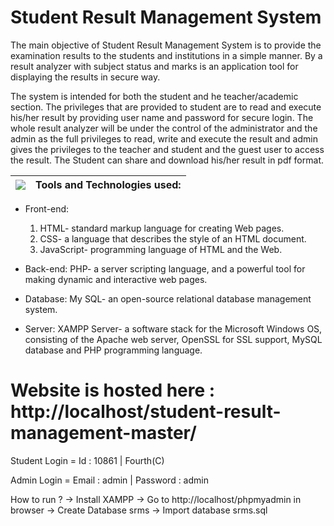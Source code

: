 # Student Result Management System

The main objective of Student Result Management System is to provide the examination results to the students and institutions in a simple manner. By a result analyzer with subject status and marks is an application tool for displaying the results in secure way.

The system is intended for both the student and he teacher/academic section. The privileges that are provided to student are to read and execute his/her result by providing user name and password for secure login. The whole result analyzer will be under the control of the administrator and the admin as the full privileges to read, write and execute the result and admin gives the privileges to the teacher and student and the guest user to access the result. The Student can share and download his/her result in pdf format.

| ![](https://d2mxuefqeaa7sj.cloudfront.net/s_17E0A6C3327C4203D962F17CC325AA39F587D2ABCEEADCF810DCD31D465857B1_1540389326907_quotation-mark.png) |  **Tools and Technologies used:** |
| ------------------------------------------------- |:----------------------:|


- Front-end:
  1. HTML- standard markup language for creating Web pages.
  2. CSS- a language that describes the style of an HTML document.
  3. JavaScript- programming language of HTML and the Web.

- Back-end:
   PHP- a server scripting language, and a powerful tool for making dynamic      and interactive web pages.

- Database:
   My SQL- an open-source relational database management system.

- Server:
   XAMPP Server- a software stack for the Microsoft Windows OS,              consisting of the Apache web server, OpenSSL for SSL support, MySQL          database and PHP programming language.
   
# Website is hosted here : http://localhost/student-result-management-master/

Student Login = Id : 10861 | Fourth(C)

Admin Login = Email : admin | Password : admin

How to run ?
-> Install XAMPP
-> Go to http://localhost/phpmyadmin in browser
-> Create Database srms
-> Import database srms.sql
         
         



